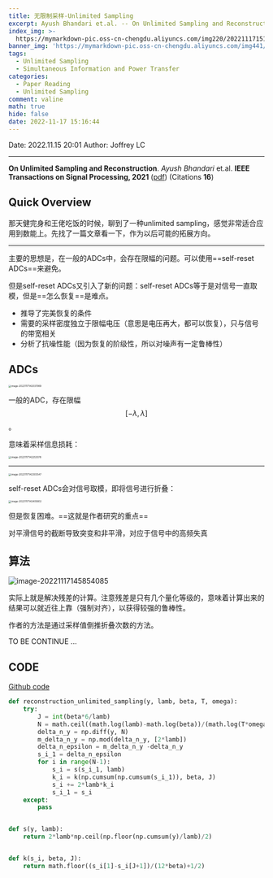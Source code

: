 ```yaml
---
title: 无限制采样-Unlimited Sampling
excerpt: Ayush Bhandari et.al. -- On Unlimited Sampling and Reconstruction
index_img: >-
  https://mymarkdown-pic.oss-cn-chengdu.aliyuncs.com/img220/202211171516055.png
banner_img: 'https://mymarkdown-pic.oss-cn-chengdu.aliyuncs.com/img441/1638523690670.jpg'
tags:
  - Unlimited Sampling
  - Simultaneous Information and Power Transfer
categories:
  - Paper Reading
  - Unlimited Sampling
comment: valine
math: true
hide: false
date: 2022-11-17 15:16:44
---
```


Date: 2022.11.15  20:01
Author: Joffrey LC

-------------------------------------

**On Unlimited Sampling and Reconstruction**.  *Ayush Bhandari* et.al.  **IEEE Transactions on Signal Processing, 2021**  ([pdf](https://ieeexplore.ieee.org/document/9282196))  (Citations **16**)

## Quick Overview

那天健完身和王佬吃饭的时候，聊到了一种unlimited sampling，感觉非常适合应用到数能上。先找了一篇文章看一下，作为以后可能的拓展方向。

---

主要的思想是，在一般的ADCs中，会存在限幅的问题。可以使用==self-reset ADCs==来避免。

但是self-reset ADCs又引入了新的问题：self-reset ADCs等于是对信号一直取模，但是==怎么恢复==是难点。

- 推导了完美恢复的条件
- 需要的采样密度独立于限幅电压（意思是电压再大，都可以恢复），只与信号的带宽相关
- 分析了抗噪性能（因为恢复的阶级性，所以对噪声有一定鲁棒性）

## ADCs

<img src="https://mymarkdown-pic.oss-cn-chengdu.aliyuncs.com/img220/202211171516079.png" alt="image-20221117142037989" style="zoom:33%;" />

一般的ADC，存在限幅$$[-\lambda,\lambda]$$。

意味着采样信息损耗：

<img src="https://mymarkdown-pic.oss-cn-chengdu.aliyuncs.com/img220/202211171516068.png" alt="image-20221117142253078" style="zoom:33%;" />

---

<img src="https://mymarkdown-pic.oss-cn-chengdu.aliyuncs.com/img220/202211171516055.png" alt="image-20221117142303547" style="zoom:33%;" />

self-reset ADCs会对信号取模，即将信号进行折叠：

<img src="https://mymarkdown-pic.oss-cn-chengdu.aliyuncs.com/img220/202211171516116.png" alt="image-20221117142405802" style="zoom:33%;" />

但是恢复困难。==这就是作者研究的重点==



对平滑信号的截断导致突变和非平滑，对应于信号中的高频失真



## 算法

![image-20221117145854085](https://mymarkdown-pic.oss-cn-chengdu.aliyuncs.com/img220/202211171516157.png)

实际上就是解决残差的计算。注意残差是只有几个量化等级的，意味着计算出来的结果可以就近往上靠（强制对齐），以获得较强的鲁棒性。



作者的方法是通过采样值倒推折叠次数的方法。





TO BE CONTINUE ...

## CODE

[Github code](https://github.com/Alessandre2000/unlimited-sampling)

```python
def reconstruction_unlimited_sampling(y, lamb, beta, T, omega):
    try: 
        J = int(beta*6/lamb)
        N = math.ceil((math.log(lamb)-math.log(beta))/(math.log(T*omega*math.e)))
        delta_n_y = np.diff(y, N)
        m_delta_n_y = np.mod(delta_n_y, [2*lamb])
        delta_n_epsilon = m_delta_n_y -delta_n_y
        s_i_1 = delta_n_epsilon
        for i in range(N-1):
            s_i = s(s_i_1, lamb)
            k_i = k(np.cumsum(np.cumsum(s_i_1)), beta, J)
            s_i += 2*lamb*k_i
            s_i_1 = s_i
    except:
        pass


def s(y, lamb):
    return 2*lamb*np.ceil(np.floor(np.cumsum(y)/lamb)/2)


def k(s_i, beta, J):
    return math.floor((s_i[1]-s_i[J+1])/(12*beta)+1/2)
```

